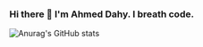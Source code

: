 ### Hi there 👋 I'm Ahmed Dahy. I breath code.

![Anurag's GitHub stats](https://github-readme-stats.vercel.app/api?username=ahmeddahy&show_icons=true)
